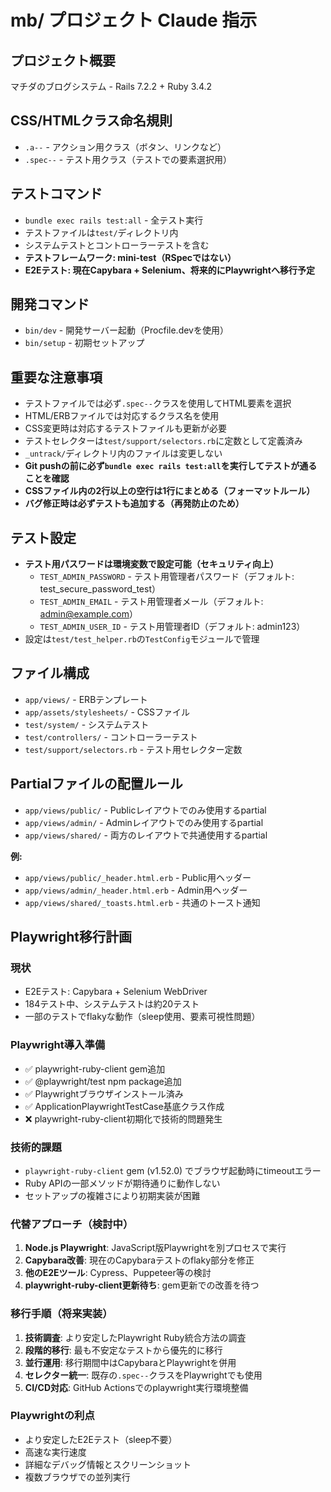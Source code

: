 # mb/ プロジェクト Claude 指示

## プロジェクト概要
マチダのブログシステム - Rails 7.2.2 + Ruby 3.4.2

## CSS/HTMLクラス命名規則
- `.a--` - アクション用クラス（ボタン、リンクなど）
- `.spec--` - テスト用クラス（テストでの要素選択用）

## テストコマンド
- `bundle exec rails test:all` - 全テスト実行
- テストファイルは`test/`ディレクトリ内
- システムテストとコントローラーテストを含む
- **テストフレームワーク: mini-test（RSpecではない）**
- **E2Eテスト: 現在Capybara + Selenium、将来的にPlaywrightへ移行予定**

## 開発コマンド
- `bin/dev` - 開発サーバー起動（Procfile.devを使用）
- `bin/setup` - 初期セットアップ

## 重要な注意事項
- テストファイルでは必ず`.spec--`クラスを使用してHTML要素を選択
- HTML/ERBファイルでは対応するクラス名を使用
- CSS変更時は対応するテストファイルも更新が必要
- テストセレクターは`test/support/selectors.rb`に定数として定義済み
- `_untrack/`ディレクトリ内のファイルは変更しない
- **Git pushの前に必ず`bundle exec rails test:all`を実行してテストが通ることを確認**
- **CSSファイル内の2行以上の空行は1行にまとめる（フォーマットルール）**
- **バグ修正時は必ずテストも追加する（再発防止のため）**

## テスト設定
- **テスト用パスワードは環境変数で設定可能（セキュリティ向上）**
  - `TEST_ADMIN_PASSWORD` - テスト用管理者パスワード（デフォルト: test_secure_password_test）
  - `TEST_ADMIN_EMAIL` - テスト用管理者メール（デフォルト: admin@example.com）
  - `TEST_ADMIN_USER_ID` - テスト用管理者ID（デフォルト: admin123）
- 設定は`test/test_helper.rb`の`TestConfig`モジュールで管理

## ファイル構成
- `app/views/` - ERBテンプレート
- `app/assets/stylesheets/` - CSSファイル
- `test/system/` - システムテスト
- `test/controllers/` - コントローラーテスト
- `test/support/selectors.rb` - テスト用セレクター定数

## Partialファイルの配置ルール
- `app/views/public/` - Publicレイアウトでのみ使用するpartial
- `app/views/admin/` - Adminレイアウトでのみ使用するpartial  
- `app/views/shared/` - 両方のレイアウトで共通使用するpartial

**例:**
- `app/views/public/_header.html.erb` - Public用ヘッダー
- `app/views/admin/_header.html.erb` - Admin用ヘッダー
- `app/views/shared/_toasts.html.erb` - 共通のトースト通知

## Playwright移行計画

### 現状
- E2Eテスト: Capybara + Selenium WebDriver
- 184テスト中、システムテストは約20テスト
- 一部のテストでflakyな動作（sleep使用、要素可視性問題）

### Playwright導入準備
- ✅ playwright-ruby-client gem追加
- ✅ @playwright/test npm package追加
- ✅ Playwrightブラウザインストール済み
- ✅ ApplicationPlaywrightTestCase基底クラス作成
- ❌ playwright-ruby-client初期化で技術的問題発生

### 技術的課題
- `playwright-ruby-client` gem (v1.52.0) でブラウザ起動時にtimeoutエラー
- Ruby APIの一部メソッドが期待通りに動作しない
- セットアップの複雑さにより初期実装が困難

### 代替アプローチ（検討中）
1. **Node.js Playwright**: JavaScript版Playwrightを別プロセスで実行
2. **Capybara改善**: 現在のCapybaraテストのflaky部分を修正
3. **他のE2Eツール**: Cypress、Puppeteer等の検討
4. **playwright-ruby-client更新待ち**: gem更新での改善を待つ

### 移行手順（将来実装）
1. **技術調査**: より安定したPlaywright Ruby統合方法の調査
2. **段階的移行**: 最も不安定なテストから優先的に移行
3. **並行運用**: 移行期間中はCapybaraとPlaywrightを併用
4. **セレクター統一**: 既存の`.spec--`クラスをPlaywrightでも使用
5. **CI/CD対応**: GitHub Actionsでのplaywright実行環境整備

### Playwrightの利点
- より安定したE2Eテスト（sleep不要）
- 高速な実行速度
- 詳細なデバッグ情報とスクリーンショット
- 複数ブラウザでの並列実行